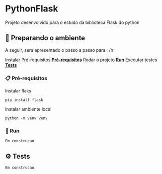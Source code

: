 # PythonFlask

Projeto desenvolvido para o estudo da biblioteca Flask do python

## 🚀 Preparando o ambiente
A seguir, sera apresentado o passo a passo para : /n 

Instalar Pré-requisitos
**[Pré-requisitos](#-Pré-requisitos)**
Rodar o projeto
**[Run](#-Run)**
Executar testes
**[Tests](#-Tests)**

### 📋 Pré-requisitos

Instalar flaks
```
pip install flask
```
Instalar ambiente local
```
python -m venv venv
```
### 🚀 Run

```
Em construcao
```

## ⚙ Tests

```
Em construcao
```
